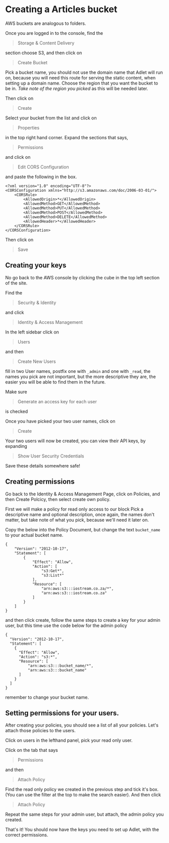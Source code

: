 # Creating a Articles bucket

AWS buckets are analogous to folders.

Once you are logged in to the console, find the

> Storage & Content Delivery

section choose S3, and then click on 

> Create Bucket

Pick a bucket name, you should not use the domain name that Adlet will run on, because you will need this route for serving the static content, when setting up a domain name. Choose the region that you want the bucket to be in. *Take note of the region you picked* as this will be needed later.

Then click on 

> Create

Select your bucket from the list and click on

> Properties

in the top right hand corner. Expand the sections that says, 

> Permissions

and click on 

> Edit CORS Configuration

and paste the following in the box.

```
<?xml version="1.0" encoding="UTF-8"?>
<CORSConfiguration xmlns="http://s3.amazonaws.com/doc/2006-03-01/">
    <CORSRule>
        <AllowedOrigin>*</AllowedOrigin>
        <AllowedMethod>GET</AllowedMethod>
        <AllowedMethod>PUT</AllowedMethod>
        <AllowedMethod>POST</AllowedMethod>
        <AllowedMethod>DELETE</AllowedMethod>
        <AllowedHeader>*</AllowedHeader>
    </CORSRule>
</CORSConfiguration>
```

Then click on 

> Save

## Creating your keys

No go back to the AWS console by clicking the cube in the top left section of the site.

Find the 

> Security & Identity

and click

> Identity & Access Management

In the left sidebar click on

> Users

and then

> Create New Users

fill in two User names, postfix one with `_admin` and one with `_read`, the names you pick are not important, but the more descriptive they are, the easier you will be able to find them in the future.

Make sure

> Generate an access key for each user
 
is checked

Once you have picked your two user names, click on

> Create

Your two users will now be created, you can view their API keys, by expanding

> Show User Security Credentials

Save these details somewhere safe!

## Creating permissions

Go back to the Identity & Access Management Page, click on Policies, and then Create Polcicy, then select create own policy. 

First we will make a policy for read only access to our block Pick a descriptive name and optional description, once again, the names don't matter, but take note of what you pick, because we'll need it later on.

Copy the below into the Policy Document, but change the text `bucket_name` to your actual bucket name.

```
{
    "Version": "2012-10-17",
    "Statement": [
        {
            "Effect": "Allow",
            "Action": [
                "s3:Get*",
                "s3:List*"
            ],
            "Resource": [
                "arn:aws:s3:::iostream.co.za/*",
                "arn:aws:s3:::iostream.co.za"
            ]
        }
    ]
}
```
and then click create, follow the same steps to create a key for your admin user, but this time use the code below for the admin policy

```
{
  "Version": "2012-10-17",
  "Statement": [
    {
      "Effect": "Allow",
      "Action": "s3:*",
      "Resource": [
          "arn:aws:s3:::bucket_name/*",
          "arn:aws:s3:::bucket_name"
      ]
    }
  ]
}
```

remember to change your bucket name.

## Setting permissions for your users.

After creating your policies, you should see a list of all your policies. Let's attach those policies to the users.

Click on users in the lefthand panel, pick your read only user.

Click on the tab that says

> Permissions

and then

> Attach Policy

Find the read only policy we created in the previous step and tick it's box. (You can use the filter at the top to make the search easier). And then click

> Attach Policy

Repeat the same steps for your admin user, but attach, the admin policy you created.

That's it! You should now have the keys you need to set up Adlet, with the correct permissions.

